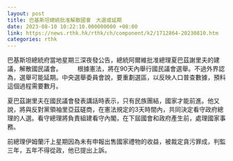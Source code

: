 ```yaml
---
layout: post
title: 巴基斯坦總統批准解散國會　大選或延期
date: 2023-08-10 10:22:10.000000000 +08:00
link: https://news.rthk.hk/rthk/ch/component/k2/1712864-20230810.htm
categories: rthk
---
```


巴基斯坦總統府當地星期三深夜發公告，總統阿爾維批准總理夏巴茲謝里夫的建議，解散國民議會。
　　
根據憲法，將在90天內舉行國民議會選舉。不過外界認為，選舉可能延期。中央選舉委員會說，要重劃選區，以反映人口普查數據，預料這個過程需要數月。

夏巴茲謝里夫在國民議會發表講話時表示，只有民族團結，國家才能前進。他又說，將與反對黨領袖里亞茲磋商，在憲法規定的3天時間內，共同決定看守政府總理的人選。看守總理將負責組建看守內閣，在下屆國會和政府產生前，處理國家事務。

前總理伊姆蘭汗上星期因為未有申報出售國家禮物的收益，被裁定貪污罪成，判監三年，五年不得從政，他已提出上訴。
